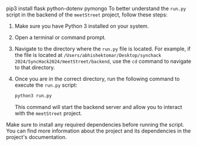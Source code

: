 pip3 install flask python-dotenv pymongo
To better understand the `run.py` script in the backend of the `meetStreet` project, follow these steps:

1. Make sure you have Python 3 installed on your system.
2. Open a terminal or command prompt.
3. Navigate to the directory where the `run.py` file is located. For example, if the file is located at `/Users/abhishektomar/Desktop/synchack 2024/SyncHack2024/meetStreet/backend`, use the `cd` command to navigate to that directory.
4. Once you are in the correct directory, run the following command to execute the `run.py` script:

    ```bash
    python3 run.py
    ```

    This command will start the backend server and allow you to interact with the `meetStreet` project.

Make sure to install any required dependencies before running the script. You can find more information about the project and its dependencies in the project's documentation.

